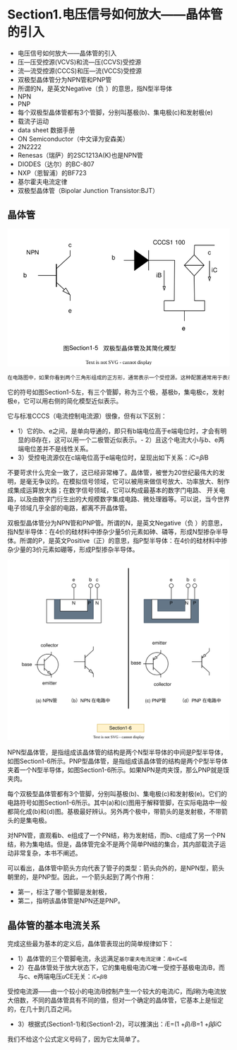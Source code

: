 # Section1.电压信号如何放大——晶体管的引入

- 电压信号如何放大——晶体管的引入
- 压—压受控源(VCVS)和流—压(CCVS)受控源
- 流—流受控源(CCCS)和压—流(VCCS)受控源
- 双极型晶体管分为NPN管和PNP管
- 所谓的N，是英文Negative（负 ）的意思，指N型半导体
- NPN
- PNP
- 每个双极型晶体管都有3个管脚，分别叫基极(b)、集电极(c)和发射极(e)
- 载流子运动
- data  sheet 数据手册
- ON  Semiconductor（中文译为安森美）
- 2N2222
- Renesas（瑞萨）的2SC1213A(K)也是NPN管
- DIODES（达尔）的BC-807
- NXP（恩智浦）的BF723
- 基尔霍夫电流定律
- 双极型晶体管（Bipolar  Junction  Transistor:BJT）

## 晶体管

![新概念模拟电路-1-section-1-5.drawio.svg](./images/新概念模拟电路-1-section-1-5.drawio.svg)

```txt
在电路图中，如果你看到两个三角形组成的正方形，通常表示一个受控源。这种配置通常用于表示一个受外部控制或受其他电路元件影响的电源。正方形代表一个电源，而内部的两个三角形表示这个电源是可控的，其电流或电压可以由外部因素或其他电路元件来控制或调节。
```

它的符号如图Section1-5左，有三个管脚，称为三个极，基极b，集电极c，发射极e，它可以用右侧的简化模型近似表示。

它与标准CCCS（电流控制电流源）很像，但有以下区别：
- 1）它的b、e之间，是单向导通的，即只有b端电位高于e端电位时，才会有明显的iB存在，这可以用一个二极管近似表示。- 2）且这个电流大小与b、e两端电位差并不是线性关系。
- 3）受控电流源仅在c端电位高于e端电位时，呈现出如下关系：𝑖C=𝛽𝑖B 

不要苛求什么完全一致了，这已经非常棒了。晶体管，被誉为20世纪最伟大的发明，是毫无争议的。在模拟信号领域，它可以被用来做信号放大、功率放大、制作成集成运算放大器；在数字信号领域，它可以构成最基本的数字门电路、  开关电路，以及由数字门衍生出的大规模数字集成电路、微处理器等。可以说，当今世界电子领域几乎全部的电路，都离不开晶体管。

双极型晶体管分为NPN管和PNP管。所谓的N，是英文Negative（负 ）的意思，指N型半导体：在4价的硅材料中掺杂少量5价元素如砷、磷等，形成N型掺杂半导体。所谓的P，是英文Positive（正）的意思，指P型半导体：在4价的硅材料中掺杂少量的3价元素如硼等，形成P型掺杂半导体。

![新概念模拟电路-1-section-1-6.drawio.svg](./images/新概念模拟电路-1-section-1-6.drawio.svg)

NPN型晶体管，是指组成该晶体管的结构是两个N型半导体的中间是P型半导体，如图Section1-6所示。PNP型晶体管，是指组成该晶体管的结构是两个P型半导体夹着一个N型半导体，如图Section1-6所示。如果NPN是肉夹馍，那么PNP就是馍夹肉。

每个双极型晶体管都有3个管脚，分别叫基极(b)、集电极(c)和发射极(e)。它们的电路符号如图Section1-6所示。其中(a)和(c)图用于解释管脚，在实际电路中一般都简化成(b)和(d)图。基极最好辨认。另外两个极中，带箭头的是发射极，不带箭头的是集电极。

对NPN管，直观看b、e组成了一个PN结，称为发射结，而b、c组成了另一个PN结，称为集电结。但是，晶体管完全不是两个简单PN结的集合，其内部载流子运动非常复杂，本书不阐述。

可以看出，晶体管中箭头方向代表了管子的类型：箭头向外的，是NPN型，箭头朝里的，是PNP型。因此，一个箭头起到了两个作用：
- 第一，标注了哪个管脚是发射极，
- 第二，指明该晶体管是NPN还是PNP。

## 晶体管的基本电流关系

完成这些最为基本的定义后，晶体管表现出的简单规律如下：

- 1）晶体管的三个管脚电流，永远满足`基尔霍夫电流定律`：`𝑖B+𝑖C=𝑖E`
- 2）在晶体管处于放大状态下，它的集电极电流𝑖C唯一受控于基极电流𝑖B，而与c、e两端电压𝑢CE无关：`𝑖C=𝛽𝑖B`

受控电流源——由一个较小的电流𝑖B控制产生一个较大的电流𝑖C，而𝛽称为电流放大倍数，不同的晶体管具有不同的值，但对一个确定的晶体管，它基本上是恒定的，在几十到几百之间。

- 3）根据式(Section1-1)和(Section1-2)，可以推演出：𝑖E=(1 +𝛽)𝑖B=1 +𝛽𝛽𝑖C

我们不给这个公式定义号码了，因为它太简单了。
